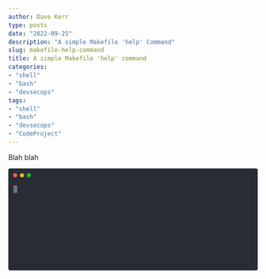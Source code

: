 ```yaml
---
author: Dave Kerr
type: posts
date: "2022-09-25"
description: "A simple Makefile 'help' Command"
slug: makefile-help-command
title: A simple Makefile 'help' command
categories:
- "shell"
- "bash"
- "devsecops"
tags:
- "shell"
- "bash"
- "devsecops"
- "CodeProject"
---
```


Blah blah

![Screen recording of the 'makefile help' command in action](./images/demo.svg)
